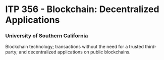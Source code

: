 # ITP 356 - Blockchain: Decentralized Applications
### University of Southern California
Blockchain technology; transactions without the need for a trusted third-party; and decentralized applications on public blockchains.
